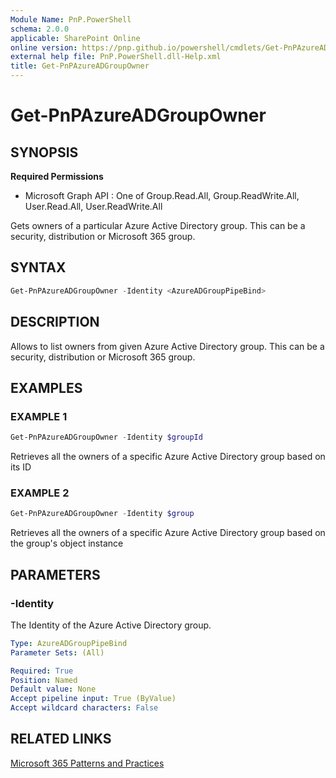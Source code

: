 ```yaml
---
Module Name: PnP.PowerShell
schema: 2.0.0
applicable: SharePoint Online
online version: https://pnp.github.io/powershell/cmdlets/Get-PnPAzureADGroupOwner.html
external help file: PnP.PowerShell.dll-Help.xml
title: Get-PnPAzureADGroupOwner
---
```

  
# Get-PnPAzureADGroupOwner

## SYNOPSIS

**Required Permissions**

  * Microsoft Graph API : One of Group.Read.All, Group.ReadWrite.All, User.Read.All, User.ReadWrite.All

Gets owners of a particular Azure Active Directory group. This can be a security, distribution or Microsoft 365 group.

## SYNTAX

```powershell
Get-PnPAzureADGroupOwner -Identity <AzureADGroupPipeBind> 
```

## DESCRIPTION

Allows to list owners from given Azure Active Directory group. This can be a security, distribution or Microsoft 365 group.

## EXAMPLES

### EXAMPLE 1
```powershell
Get-PnPAzureADGroupOwner -Identity $groupId
```

Retrieves all the owners of a specific Azure Active Directory group based on its ID

### EXAMPLE 2
```powershell
Get-PnPAzureADGroupOwner -Identity $group
```

Retrieves all the owners of a specific Azure Active Directory group based on the group's object instance

## PARAMETERS

### -Identity
The Identity of the Azure Active Directory group.

```yaml
Type: AzureADGroupPipeBind
Parameter Sets: (All)

Required: True
Position: Named
Default value: None
Accept pipeline input: True (ByValue)
Accept wildcard characters: False
```

## RELATED LINKS

[Microsoft 365 Patterns and Practices](https://aka.ms/m365pnp)